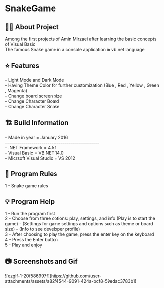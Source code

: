 # SnakeGame

<h2> 👨‍💻 About Project</h2>
Among the first projects of Amin Mirzaei after learning the basic concepts of Visual Basic <br />
The famous Snake game in a console application in vb.net language <br />

<h2> ⭐ Features</h2>
- Light Mode and Dark Mode<br />
- Having Theme Color for further customization (Blue , Red , Yellow , Green , Magenta) <br />
- Change board screen size <br />
- Change Character Board <br />
- Change Character Snake <br />

<h2> 🏗 Build Information</h2>
- Made in year = January 2016 <br />
----------------------------------------------- <br />
- .NET Framework =  4.5.1 <br />
- Visual Basic = VB.NET 14.0 <br />
- Micrsoft Visual Studio = VS 2012 <br />


<h2> 📜 Program Rules</h2>
1 - Snake game rules <br />

<h2> 💡 Program Help</h2>
1 - Run the program first<br />
2 - Choose from three options: play, settings, and info (Play is to start the game) - (Settings for game settings and options such as theme or board size) - (Info to see developer profile) <br />
3 - After choosing to play the game, press the enter key on the keyboard <br />
4 - Press the Enter button<br />
5 - Play and enjoy <br />

<h2>📷 Screenshots and Gif</h2>
![ezgif-1-20f586997f](https://github.com/user-attachments/assets/a82f4544-9091-424a-bcf8-59edac3783b1)
